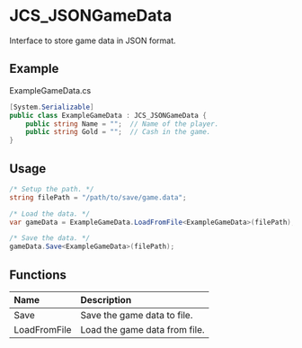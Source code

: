 # JCS_JSONGameData

Interface to store game data in JSON format.

## Example

ExampleGameData.cs

```cs
[System.Serializable]
public class ExampleGameData : JCS_JSONGameData {
    public string Name = "";  // Name of the player.
    public string Gold = "";  // Cash in the game.
}
```

## Usage

```cs
/* Setup the path. */
string filePath = "/path/to/save/game.data";

/* Load the data. */
var gameData = ExampleGameData.LoadFromFile<ExampleGameData>(filePath);

/* Save the data. */
gameData.Save<ExampleGameData>(filePath);
```

## Functions

| Name | Description |
|:---|:---|
| Save | Save the game data to file. |
| LoadFromFile | Load the game data from file. |
